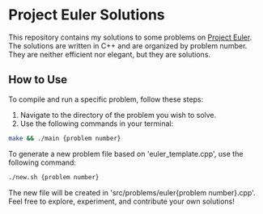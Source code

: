 # Project Euler Solutions

This repository contains my solutions to some problems on [Project Euler](https://projecteuler.net/). The solutions are written in C++ and are organized by problem number. They are neither efficient nor elegant, but they are solutions.

## How to Use

To compile and run a specific problem, follow these steps:

1. Navigate to the directory of the problem you wish to solve.
2. Use the following commands in your terminal:

```bash
make && ./main {problem number}
```

To generate a new problem file based on 'euler_template.cpp', use the following command:

```bash
./new.sh {problem number}
```

The new file will be created in 'src/problems/euler{problem number}.cpp'. Feel free to explore, experiment, and contribute your own solutions!
